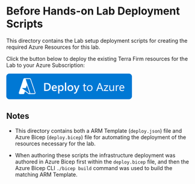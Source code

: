 # Before Hands-on Lab Deployment Scripts

This directory contains the Lab setup deployment scripts for creating the required Azure Resources for this lab.

Click the button below to deploy the existing Terra Firm resources for the Lab to your Azure Subscription:

[![Deploy To Azure](../images/deploytoazure.svg)](https://portal.azure.com/#create/Microsoft.Template/uri/https%3A%2F%2Fraw.githubusercontent.com%2Fmicrosoft%2FMicrosoft-TechExcel-Migrate-Linux-Workloads%2Fmain%2Fresources%2Fdeployment%2Fdeploy.json)

## Notes

- This directory contains both a ARM Template (`deploy.json`) file and Azure Bicep (`deploy.bicep`) file for automating the deployment of the resources necessary for the lab.

- When authoring these scripts the infrastructure deployment was authored in Azure Bicep first within the `deploy.bicep` file, and then the Azure Bicep CLI `./bicep build` command was used to build the matching ARM Template.
